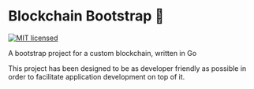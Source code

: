 # Blockchain Bootstrap :seedling:

[![MIT licensed](https://img.shields.io/badge/license-MIT-blue.svg)](https://github.com/AndreiD/BlockchainBootstrap/blob/master/LICENSE) 

A bootstrap project for a custom blockchain, written in Go

This project has been designed to be as developer friendly as possible in order to facilitate application development on top of it. 
